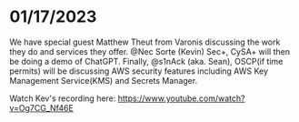 # 01/17/2023

We have special guest Matthew Theut from Varonis discussing the work they do and services they offer. @Nec Sorte (Kevin) Sec+, CySA+  will then be doing a demo of ChatGPT. Finally, @s1nAck (aka. Sean), OSCP(if time permits) will be discussing AWS security features including AWS Key Management Service(KMS) and Secrets Manager.

Watch Kev's recording here: https://www.youtube.com/watch?v=Og7CG_Nf46E